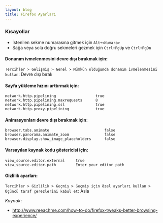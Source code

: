 ```yaml
---
layout: blog
title: Firefox Ayarları
---
```

### Kısayollar
* İstenilen sekme numarasına gitmek için `Alt+<Numara>`
* Sağa veya sola doğru sekmeleri gezmek için `Ctrl+PgUp` ve `Ctrl+PgDn`


#### Donanım ivmelenmesini devre dışı bırakmak için:
`Tercihler > Gelişmiş > Genel > Mümkün olduğunda donanım ivmelenmesini kullan`: Devre dışı bırak

#### Sayfa yükleme hızını arttırmak için:
```
network.http.pipelining                  true
network.http.pipelining.maxrequests      8
network.http.pipelining.ssl              true
network.http.proxy.pipelining            true
```

#### Animasyonları devre dışı bırakmak için:
```
browser.tabs.animate                         false
browser.panorama.animate_zoom                false
browser.display.show_image_placeholders      false
```

#### Varsayılan kaynak kodu göstericisi için:
```
view_source.editor.external     true
view_source.editor.path         Enter your editor path
```

#### Gizlilik ayarları:
`Tercihler > Gizlilik > Geçmiş > Geçmiş için özel ayarları kullan > Üçüncü taraf çerezlerini kabul et`: Asla

_Kaynak_:
 
 * http://www.reeachme.com/how-to-do/firefox-tweaks-better-browsing-experience/